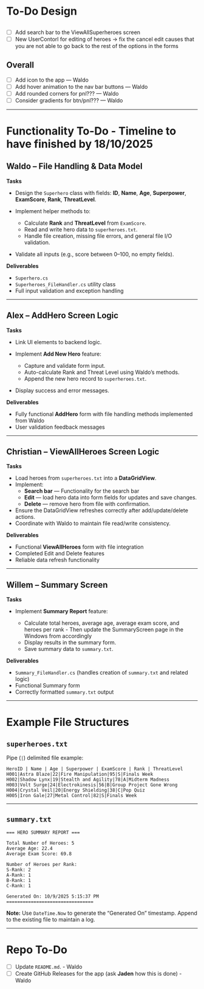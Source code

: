 # To-Do Design
##
* [ ] Add search bar to the ViewAllSuperheroes screen
* [ ] New UserContorl for editing of heroes -> fix the cancel edit causes that you are not able to go back to the rest of the options in the forms

## Overall

* [ ] Add icon to the app — Waldo
* [ ] Add hover animation to the nav bar buttons — Waldo
* [ ] Add rounded corners for pnl??? — Waldo
* [ ] Consider gradients for btn/pnl??? — Waldo

---

# Functionality To-Do - Timeline to have finished by 18/10/2025

## **Waldo – File Handling & Data Model**

**Tasks**

* Design the `Superhero` class with fields:
  **ID**, **Name**, **Age**, **Superpower**, **ExamScore**, **Rank**, **ThreatLevel**.
* Implement helper methods to:

  * Calculate **Rank** and **ThreatLevel** from `ExamScore`.
  * Read and write hero data to `superheroes.txt`.
  * Handle file creation, missing file errors, and general file I/O validation.
* Validate all inputs (e.g., score between 0–100, no empty fields).

**Deliverables**

* `Superhero.cs`
* `Superheroes_FileHandler.cs` utility class
* Full input validation and exception handling

---

## **Alex – AddHero Screen Logic**

**Tasks**

* Link UI elements to backend logic.
* Implement **Add New Hero** feature:

  * Capture and validate form input.
  * Auto-calculate Rank and Threat Level using Waldo’s methods.
  * Append the new hero record to `superheroes.txt`.
* Display success and error messages.

**Deliverables**

* Fully functional **AddHero** form with file handling methods implemented from Waldo
* User validation feedback messages

---

## **Christian – ViewAllHeroes Screen Logic**

**Tasks**

* Load heroes from `superheroes.txt` into a **DataGridView**.
* Implement:
  * **Search bar** — Functionality for the search bar
  * **Edit** — load hero data into form fields for updates and save changes.
  * **Delete** — remove hero from file with confirmation.
* Ensure the DataGridView refreshes correctly after add/update/delete actions.
* Coordinate with Waldo to maintain file read/write consistency.

**Deliverables**

* Functional **ViewAllHeroes** form with file integration
* Completed Edit and Delete features
* Reliable data refresh functionality

---

## **Willem – Summary Screen**

**Tasks**

* Implement **Summary Report** feature:

  * Calculate total heroes, average age, average exam score, and heroes per rank - Then update the SummaryScreen page in the Windows from accordingly
  * Display results in the summary form.
  * Save summary data to `summary.txt`.

**Deliverables**

* `Summary_FileHandler.cs` (handles creation of `summary.txt` and related logic)
* Functional Summary form
* Correctly formatted `summary.txt` output

---

# Example File Structures

## `superheroes.txt`

Pipe (`|`) delimited file example:

```
HeroID | Name | Age | Superpower | ExamScore | Rank | ThreatLevel
H001|Astra Blaze|22|Fire Manipulation|95|S|Finals Week
H002|Shadow Lynx|19|Stealth and Agility|78|A|Midterm Madness
H003|Volt Surge|24|Electrokinesis|56|B|Group Project Gone Wrong
H004|Crystal Veil|20|Energy Shielding|38|C|Pop Quiz
H005|Iron Gale|27|Metal Control|82|S|Finals Week
```

---

## `summary.txt`

```
=== HERO SUMMARY REPORT ===

Total Number of Heroes: 5
Average Age: 22.4
Average Exam Score: 69.8

Number of Heroes per Rank:
S-Rank: 2
A-Rank: 1
B-Rank: 1
C-Rank: 1

Generated On: 10/9/2025 5:15:37 PM
================================
```

**Note:**
Use `DateTime.Now` to generate the “Generated On” timestamp. Append to the existing file to maintain a log.

---

# Repo To-Do

* [ ] Update `README.md`. - Waldo
* [ ] Create GitHub Releases for the app (ask **Jaden** how this is done) - Waldo
